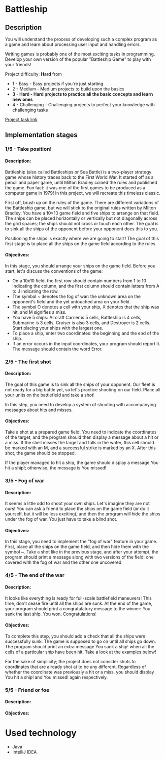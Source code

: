 # Battleship

## Description

You will understand the process of developing such a complex program as a game and learn about processing user input and handling errors.

Writing games is probably one of the most exciting tasks in programming. Develop your own version of the popular "Battleship Game" to play with your friends!

Project difficulty: **Hard** from
- 1 - Easy - Easy projects if you're just starting
- 2 - Medium - Medium projects to build upon the basics
- **3 - Hard - Hard projects to practice all the basic concepts and learn new ones**
- 4 - Challenging - Challenging projects to perfect your knowledge with challenging tasks

[Project task link](https://hyperskill.org/projects/133?track=8)

## Implementation stages

### 1/5 - Take position!

#### Description:
Battleship (also called Battleships or Sea Battle) is a two-player strategy game whose history traces back to the First World War. It started off as a pencil and paper game, until Milton Bradley coined the rules and published the game. Fun fact: it was one of the first games to be produced as a computer game in 1979! In this project, we will recreate this timeless classic.

First off, brush up on the rules of the game. There are different variations of the Battleship game, but we will stick to the original rules written by Milton Bradley. You have a 10×10 game field and five ships to arrange on that field. The ships can be placed horizontally or vertically but not diagonally across the grid spaces; the ships should not cross or touch each other. The goal is to sink all the ships of the opponent before your opponent does this to you.

Positioning the ships is exactly where we are going to start! The goal of this first stage is to place all the ships on the game field according to the rules.


#### Objectives:
In this stage, you should arrange your ships on the game field. Before you start, let's discuss the conventions of the game:

- On a 10x10 field, the first row should contain numbers from 1 to 10 indicating the column, and the first column should contain letters from A to J indicating the row.
- The symbol ~ denotes the fog of war: the unknown area on the opponent's field and the yet untouched area on your field.
- The symbol O denotes a cell with your ship, X denotes that the ship was hit, and M signifies a miss.
- You have 5 ships: Aircraft Carrier is 5 cells, Battleship is 4 cells, Submarine is 3 cells, Cruiser is also 3 cells, and Destroyer is 2 cells. Start placing your ships with the largest one.
- To place a ship, enter two coordinates: the beginning and the end of the ship.
- If an error occurs in the input coordinates, your program should report it. The message should contain the word Error.

### 2/5 - The first shot

#### Description:

The goal of this game is to sink all the ships of your opponent. Our fleet is not ready for a big battle yet, so let's practice shooting on our field. Place all your units on the battlefield and take a shot!

In this step, you need to develop a system of shooting with accompanying messages about hits and misses.

#### Objectives:

Take a shot at a prepared game field. You need to indicate the coordinates of the target, and the program should then display a message about a hit or a miss. If the shell misses the target and falls in the water, this cell should be marked with an M, and a successful strike is marked by an X. After this shot, the game should be stopped.

If the player managed to hit a ship, the game should display a message You hit a ship!; otherwise, the message is You missed!

### 3/5 - Fog of war

#### Description:

It seems a little odd to shoot your own ships. Let's imagine they are not ours! You can ask a friend to place the ships on the game field (or do it yourself, but it will be less exciting), and then the program will hide the ships under the fog of war. You just have to take a blind shot.

#### Objectives:

In this stage, you need to implement the "fog of war" feature in your game. First, place all the ships on the game field, and then hide them with the symbol ~. Take a shot like in the previous stage, and after your attempt, the program should print a message along with two versions of the field: one covered with the fog of war and the other one uncovered.

### 4/5 - The end of the war

#### Description:

It looks like everything is ready for full-scale battlefield maneuvers! This time, don't cease fire until all the ships are sunk. At the end of the game, your program should print a congratulatory message to the winner: You sank the last ship. You won. Congratulations!

#### Objectives:

To complete this step, you should add a check that all the ships were successfully sunk. The game is supposed to go on until all ships go down. The program should print an extra message You sank a ship! when all the cells of a particular ship have been hit. Take a look at the examples below!

For the sake of simplicity; the project does not consider shots to coordinates that are already shot at to be any different. Regardless of whether the coordinate was previously a hit or a miss, you should display You hit a ship! and You missed! again respectively.

### 5/5 - Friend or foe

#### Description:

#### Objectives:

# Used technology
- Java
- IntelliJ IDEA